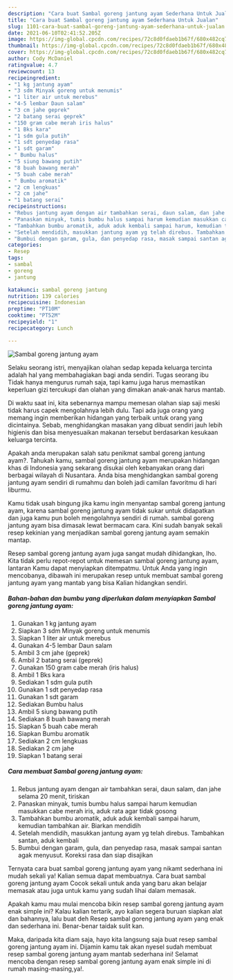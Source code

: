 ```yaml
---
description: "Cara buat Sambal goreng jantung ayam Sederhana Untuk Jualan"
title: "Cara buat Sambal goreng jantung ayam Sederhana Untuk Jualan"
slug: 1101-cara-buat-sambal-goreng-jantung-ayam-sederhana-untuk-jualan
date: 2021-06-10T02:41:52.205Z
image: https://img-global.cpcdn.com/recipes/72c8d0fdaeb1b67f/680x482cq70/sambal-goreng-jantung-ayam-foto-resep-utama.jpg
thumbnail: https://img-global.cpcdn.com/recipes/72c8d0fdaeb1b67f/680x482cq70/sambal-goreng-jantung-ayam-foto-resep-utama.jpg
cover: https://img-global.cpcdn.com/recipes/72c8d0fdaeb1b67f/680x482cq70/sambal-goreng-jantung-ayam-foto-resep-utama.jpg
author: Cody McDaniel
ratingvalue: 4.7
reviewcount: 13
recipeingredient:
- "1 kg jantung ayam"
- "3 sdm Minyak goreng untuk menumis"
- "1 liter air untuk merebus"
- "4-5 lembar Daun salam"
- "3 cm jahe geprek"
- "2 batang serai geprek"
- "150 gram cabe merah iris halus"
- "1 Bks kara"
- "1 sdm gula putih"
- "1 sdt penyedap rasa"
- "1 sdt garam"
- " Bumbu halus"
- "5 siung bawang putih"
- "8 buah bawang merah"
- "5 buah cabe merah"
- " Bumbu aromatik"
- "2 cm lengkuas"
- "2 cm jahe"
- "1 batang serai"
recipeinstructions:
- "Rebus jantung ayam dengan air tambahkan serai, daun salam, dan jahe selama 20 menit, tiriskan"
- "Panaskan minyak, tumis bumbu halus sampai harum kemudian masukkan cabe merah iris, aduk rata agar tidak gosong"
- "Tambahkan bumbu aromatik, aduk aduk kembali sampai harum, kemudian tambahkan air. Biarkan mendidih"
- "Setelah mendidih, masukkan jantung ayam yg telah direbus. Tambahkan santan, aduk kembali"
- "Bumbui dengan garam, gula, dan penyedap rasa, masak sampai santan agak menyusut. Koreksi rasa dan siap disajikan"
categories:
- Resep
tags:
- sambal
- goreng
- jantung

katakunci: sambal goreng jantung 
nutrition: 139 calories
recipecuisine: Indonesian
preptime: "PT10M"
cooktime: "PT52M"
recipeyield: "1"
recipecategory: Lunch

---
```



![Sambal goreng jantung ayam](https://img-global.cpcdn.com/recipes/72c8d0fdaeb1b67f/680x482cq70/sambal-goreng-jantung-ayam-foto-resep-utama.jpg)

Selaku seorang istri, menyajikan olahan sedap kepada keluarga tercinta adalah hal yang membahagiakan bagi anda sendiri. Tugas seorang ibu Tidak hanya mengurus rumah saja, tapi kamu juga harus memastikan keperluan gizi tercukupi dan olahan yang dimakan anak-anak harus mantab.

Di waktu  saat ini, kita sebenarnya mampu memesan olahan siap saji meski tidak harus capek mengolahnya lebih dulu. Tapi ada juga orang yang memang ingin memberikan hidangan yang terbaik untuk orang yang dicintainya. Sebab, menghidangkan masakan yang dibuat sendiri jauh lebih higienis dan bisa menyesuaikan makanan tersebut berdasarkan kesukaan keluarga tercinta. 



Apakah anda merupakan salah satu penikmat sambal goreng jantung ayam?. Tahukah kamu, sambal goreng jantung ayam merupakan hidangan khas di Indonesia yang sekarang disukai oleh kebanyakan orang dari berbagai wilayah di Nusantara. Anda bisa menghidangkan sambal goreng jantung ayam sendiri di rumahmu dan boleh jadi camilan favoritmu di hari liburmu.

Kamu tidak usah bingung jika kamu ingin menyantap sambal goreng jantung ayam, karena sambal goreng jantung ayam tidak sukar untuk didapatkan dan juga kamu pun boleh mengolahnya sendiri di rumah. sambal goreng jantung ayam bisa dimasak lewat bermacam cara. Kini sudah banyak sekali resep kekinian yang menjadikan sambal goreng jantung ayam semakin mantap.

Resep sambal goreng jantung ayam juga sangat mudah dihidangkan, lho. Kita tidak perlu repot-repot untuk memesan sambal goreng jantung ayam, lantaran Kamu dapat menyiapkan ditempatmu. Untuk Anda yang ingin mencobanya, dibawah ini merupakan resep untuk membuat sambal goreng jantung ayam yang mantab yang bisa Kalian hidangkan sendiri.

<!--inarticleads1-->

##### Bahan-bahan dan bumbu yang diperlukan dalam menyiapkan Sambal goreng jantung ayam:

1. Gunakan 1 kg jantung ayam
1. Siapkan 3 sdm Minyak goreng untuk menumis
1. Siapkan 1 liter air untuk merebus
1. Gunakan 4-5 lembar Daun salam
1. Ambil 3 cm jahe (geprek)
1. Ambil 2 batang serai (geprek)
1. Gunakan 150 gram cabe merah (iris halus)
1. Ambil 1 Bks kara
1. Sediakan 1 sdm gula putih
1. Gunakan 1 sdt penyedap rasa
1. Gunakan 1 sdt garam
1. Sediakan  Bumbu halus
1. Ambil 5 siung bawang putih
1. Sediakan 8 buah bawang merah
1. Siapkan 5 buah cabe merah
1. Siapkan  Bumbu aromatik
1. Sediakan 2 cm lengkuas
1. Sediakan 2 cm jahe
1. Siapkan 1 batang serai




<!--inarticleads2-->

##### Cara membuat Sambal goreng jantung ayam:

1. Rebus jantung ayam dengan air tambahkan serai, daun salam, dan jahe selama 20 menit, tiriskan
1. Panaskan minyak, tumis bumbu halus sampai harum kemudian masukkan cabe merah iris, aduk rata agar tidak gosong
1. Tambahkan bumbu aromatik, aduk aduk kembali sampai harum, kemudian tambahkan air. Biarkan mendidih
1. Setelah mendidih, masukkan jantung ayam yg telah direbus. Tambahkan santan, aduk kembali
1. Bumbui dengan garam, gula, dan penyedap rasa, masak sampai santan agak menyusut. Koreksi rasa dan siap disajikan




Ternyata cara buat sambal goreng jantung ayam yang nikamt sederhana ini mudah sekali ya! Kalian semua dapat membuatnya. Cara buat sambal goreng jantung ayam Cocok sekali untuk anda yang baru akan belajar memasak atau juga untuk kamu yang sudah lihai dalam memasak.

Apakah kamu mau mulai mencoba bikin resep sambal goreng jantung ayam enak simple ini? Kalau kalian tertarik, ayo kalian segera buruan siapkan alat dan bahannya, lalu buat deh Resep sambal goreng jantung ayam yang enak dan sederhana ini. Benar-benar taidak sulit kan. 

Maka, daripada kita diam saja, hayo kita langsung saja buat resep sambal goreng jantung ayam ini. Dijamin kamu tak akan nyesel sudah membuat resep sambal goreng jantung ayam mantab sederhana ini! Selamat mencoba dengan resep sambal goreng jantung ayam enak simple ini di rumah masing-masing,ya!.

